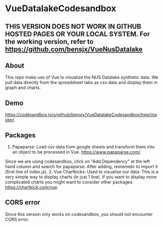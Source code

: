 # VueDatalakeCodesandbox

## THIS VERSION DOES NOT WORK IN GITHUB HOSTED PAGES OR YOUR LOCAL SYSTEM. For the working version, refer to https://github.com/bensjx/VueNusDatalake

## About
This repo make use of Vue to visualize the NUS Datalake synthetic data. We pull data directly from the spreadsheet tabs as csv data and display them in graph and charts.

## Demo
https://codesandbox.io/s/github/bensjx/VueDatalakeCodesandbox/tree/master/

## Packages
1. Papaparse: Load csv data from google sheets and transform them into an object to be processed in Vue.
https://www.papaparse.com/

Since we are using codesandbox, click on "Add Dependency" at the left hand column and search for papaparse.
After adding, rememebr to import it (first line of index.js).
2. Vue Chartkicks: Used to visualise our data. This is a very simple way to display charts (in just 1 line). If you want to display more complicated charts you might want to consider other packages.
https://chartkick.com/vue

## CORS error
Since this version only works on codesandbox, you should not encounter CORS error.

